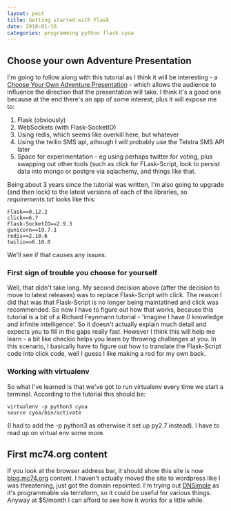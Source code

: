 ```yaml
---
layout: post
title: Getting started with Flask
date: 2018-01-16
categories: programming python flask cyoa
---
```

## Choose your own Adventure Presentation
I'm going to follow along with this tutorial as I think it will be interesting - a [Choose Your Own Adventure Presentation](https://www.twilio.com/blog/2014/11/choose-your-own-adventure-presentations-with-reveal-js-python-and-websockets.html) - which allows  the audience to influence the direction that the presentation will take.  I think it's a good one because at the end there's an app of some interest, plus it will expose me to:

1. Flask (obviously)
2. WebSockets (with Flask-SocketIO)
3. Using redis, which seems like overkill here, but whatever
4. Using the twilio SMS api, athough I will probably use the Telstra SMS API later
5. Space for experimentation - eg using perhaps twitter for voting, plus swapping out other tools (such as click for FLask-Script, look to persist data into mongo or postgre via sqlachemy, and things like that.

Being about 3 years since the tutorial was written, I'm also going to upgrade (and then lock) to the latest versions of each of the libraries, so *requirements.txt* looks like this:
```
Flask==0.12.2
click==6.7
Flask-SocketIO==2.9.3
gunicorn==19.7.1
redis==2.10.6
twilio==6.10.0
```
We'll see if that causes any issues.

### First sign of trouble you choose for yourself
Well, that didn't take long. My second decision above (after the decision to move to latest releases) was to replace Flask-Script with click.  The reason I did that was that Flask-Script is no longer being maintatined and click was recommended.  So now I have to figure out how that works, because this tutorial is a bit of a Richard Feynmann tutorial - 'imagine I have 0 knowledge and infinite intelligence'.  So it doesn't actually explain much detail and expects you to fill in the gaps really fast. However I think this will help me learn - a bit like checkio helps you learn by throwing challenges at you. In this scenario, I basically have to figure out how to translate the Flask-Script code into click code, well I guess I like making a rod for my own back.

### Working with virtualenv
So what I've learned is that we've got to run virtualenv every time we start a terminal. According to the tutorial this should be:
```
virtualenv -p python3 cyoa
source cyoa/bin/activate
```
(I had to add the -p python3 as otherwise it set up py2.7 instead). I have to read up on virtual env some more.


## First mc74.org content
If you look at the browser address bar, it should show this site is now [blog.mc74.org](http://blog.mc74.org) content. I haven't actually moved the site to wordpress like I was threatening, just got the domain repointed.  I'm trying out [DNSimple](https://dnsimple.com) as it's programmable via terraform, so it could be useful for various things.  Anyway at $5/month I can afford to see how it works for a little while.
